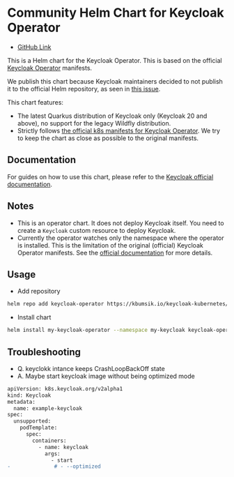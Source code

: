 # Community Helm Chart for Keycloak Operator

- [GitHub Link](https://github.com/saqara/keycloak-operator-helm/tree/main/charts/keycloak-operator)

This is a Helm chart for the Keycloak Operator. This is based on the official
[Keycloak Operator](https://github.com/keycloak/keycloak-k8s-resources/tree/main/kubernetes) manifests.

We publish this chart because Keycloak maintainers decided to not publish it to the official Helm repository, as seen in [this issue](https://github.com/keycloak/keycloak/issues/16210).

This chart features:

- The latest Quarkus distribution of Keycloak only (Keycloak 20 and above), no support for the legacy Wildfly distribution.
- Strictly follows [the official k8s manifests for Keycloak Operator](https://github.com/keycloak/keycloak-k8s-resources). We try to keep the chart as close as possible to the original manifests.

## Documentation

For guides on how to use this chart, please refer to the [Keycloak official documentation](https://www.keycloak.org/guides#operator).

## Notes

- This is an operator chart. It does not deploy Keycloak itself. You need to create a `Keycloak` custom resource to deploy Keycloak.
- Currently the operator watches only the namespace where the operator is installed. This is the limitation of the original (official) Keycloak Operator manifests. See the [official documentation](https://www.keycloak.org/operator/installation) for more details.

## Usage

- Add repository

```bash
helm repo add keycloak-operator https://kbumsik.io/keycloak-kubernetes/
```

- Install chart

```bash
helm install my-keycloak-operator --namespace my-keycloak keycloak-operator/keycloak-operator
```

## Troubleshooting

- Q. keyclokk intance keeps CrashLoopBackOff state
- A. Maybe start keycloak image without being optimized mode

```diff
apiVersion: k8s.keycloak.org/v2alpha1
kind: Keycloak
metadata:
  name: example-keycloak
spec:
  unsupported:
    podTemplate:
      spec:
        containers:
          - name: keycloak
            args:
              - start
-              # - --optimized
```
